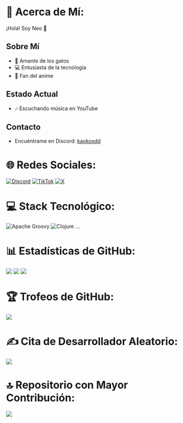 # 💫 Acerca de Mí:
¡Hola! Soy Neo 👋

## Sobre Mí
- 🌟 Amante de los gatos
- 💻 Entusiasta de la tecnología
- 🎌 Fan del anime

## Estado Actual
- 🎶 Escuchando música en YouTube

## Contacto
- Encuéntrame en Discord: [kaokoxdd](https://discordapp.com/users/1245533992623800413)

# 🌐 Redes Sociales:
[![Discord](https://img.shields.io/badge/Discord-%237289DA.svg?logo=discord&logoColor=white)](https://discord.gg/https://discord.gg/cDQDv9TweE)
[![TikTok](https://img.shields.io/badge/TikTok-%23000000.svg?logo=TikTok&logoColor=white)](https://tiktok.com/@kaokoxdd)
[![X](https://img.shields.io/badge/X-black.svg?logo=X&logoColor=white)](https://x.com/kaokdev)

# 💻 Stack Tecnológico:
![Apache Groovy](https://img.shields.io/badge/Apache%20Groovy-4298B8.svg?style=for-the-badge&logo=Apache+Groovy&logoColor=white)
![Clojure](https://img.shields.io/badge/Clojure-%23Clojure.svg?style=for-the-badge&logo=Clojure&logoColor=Clojure)
...

# 📊 Estadísticas de GitHub:
![](https://github-readme-stats.vercel.app/api?username=kokoxddev&theme=dark&hide_border=false&include_all_commits=true&count_private=true)
![](https://github-readme-streak-stats.herokuapp.com/?user=kokoxddev&theme=dark&hide_border=false)
![](https://github-readme-stats.vercel.app/api/top-langs/?username=kokoxddev&theme=dark&hide_border=false&layout=compact)

# 🏆 Trofeos de GitHub:
![](https://github-profile-trophy.vercel.app/?username=kokoxddev&theme=radical&no-frame=false&no-bg=true&margin-w=4)

# ✍️ Cita de Desarrollador Aleatorio:
![](https://quotes-github-readme.vercel.app/api?type=horizontal&theme=radical)

# 🔝 Repositorio con Mayor Contribución:
![](https://github-contributor-stats.vercel.app/api?username=kokoxddev&limit=5&theme=dark&combine_all_yearly_contributions=true)

